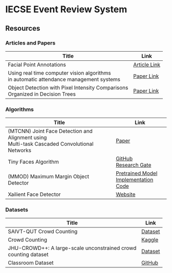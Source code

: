 # IECSE Event Review System

## Resources
### Articles and Papers
**Title**|**Link**
-----|-----
Facial Point Annotations|[Article Link](https://ibug.doc.ic.ac.uk/resources/facial-point-annotations/)
Using real time computer vision algorithms<br /> in automatic attendance management systems|[Paper Link](https://www.academia.edu/17941661/Using\_real\_time\_computer\_vision\_algorithms\_in\_automatic\_attendance\_management\_systems)
Object Detection with Pixel Intensity Comparisons<br /> Organized in Decision Trees|[Paper Link](https://arxiv.org/pdf/1305.4537.pdf)


### Algorithms
**Title**|**Link**
-----|-----
(MTCNN) Joint Face Detection and Alignment using<br /> Multi-task Cascaded Convolutional Networks|[Paper](https://arxiv.org/ftp/arxiv/papers/1604/1604.02878.pdf)
Tiny Faces Algorithm|[GitHub](https://github.com/alexattia/ExtendedTinyFaces) <br/> [Research Gate](https://www.researchgate.net/publication/322634288\_Detecting\_and\_counting\_tiny\_faces)
(MMOD) Maximum Margin Object Detector|[Pretrained Model](https://github.com/davisking/dlib-models/blob/master/mmod\_human\_face\_detector.dat.bz2) <br /> [Implementation Code](https://drive.google.com/file/d/1rzgTYp5low8AZCw0lQaXZ22nJ3F\_GvgA/view?usp=sharing)
Xailient Face Detector <br /> | [Website](https://www.xailient.com/post/real-time-face-detection-on-raspberry-pi)

### Datasets
**Title**|**Link**
-----|-----
SAIVT-QUT Crowd Counting|[Dataset](https://research.qut.edu.au/saivt/databases/saivt-qut-crowd-counting/)
Crowd Counting|[Kaggle](https://www.kaggle.com/fmena14/crowd-counting?select=frames)
JHU-CROWD++: A large-scale unconstrained crowd<br /> counting dataset|[Dataset](http://www.crowd-counting.com/#download)
Classroom Dataset|[GitHub](https://github.com/it-maranatha/classroom\_dataset)
